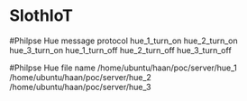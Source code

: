 # SlothIoT

#Philpse Hue message protocol
hue_1_turn_on
hue_2_turn_on
hue_3_turn_on
hue_1_turn_off
hue_2_turn_off
hue_3_turn_off

#Philpse Hue file name
/home/ubuntu/haan/poc/server/hue_1
/home/ubuntu/haan/poc/server/hue_2
/home/ubuntu/haan/poc/server/hue_3

